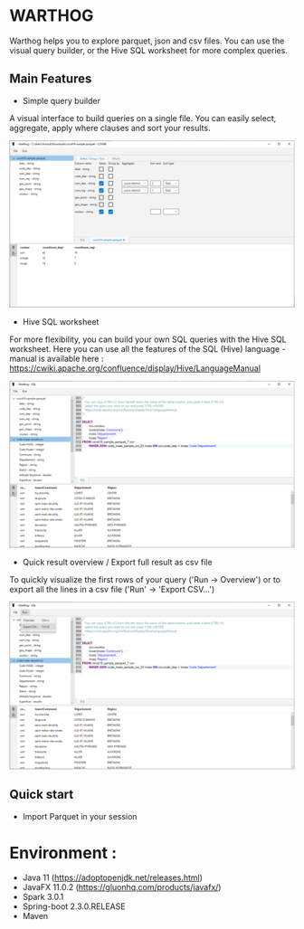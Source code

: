 # WARTHOG

Warthog helps you to explore parquet, json and csv files. 
You can use the visual query builder, or the Hive SQL worksheet for more complex queries.  

## Main Features

* Simple query builder

A visual interface to build queries on a single file. 
You can easily select, aggregate, apply where clauses and sort your results.

![simple query builder](doc/img/visual_query_builder.png)

* Hive SQL worksheet

For more flexibility, you can build your own SQL queries with the Hive SQL worksheet. 
Here you can use all the features of the SQL (Hive) language - manual is available here : https://cwiki.apache.org/confluence/display/Hive/LanguageManual

![hive join query](doc/img/hive_join_query.png)

* Quick result overview / Export full result as csv file

To quickly visualize the first rows of your query ('Run -> Overview') 
or to export all the lines in a csv file ('Run' -> 'Export CSV...')

![export_feature](doc/img/export_feature.png)

## Quick start

* Import Parquet in your session



# Environment :
- Java 11 (https://adoptopenjdk.net/releases.html)
- JavaFX 11.0.2 (https://gluonhq.com/products/javafx/)
- Spark 3.0.1
- Spring-boot 2.3.0.RELEASE
- Maven 
